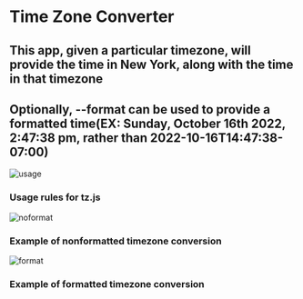 # Time Zone Converter
## This app, given a particular timezone, will provide the time in New York, along with the time in that timezone
## Optionally, --format can be used to provide a formatted time(EX: Sunday, October 16th 2022, 2:47:38 pm, rather than 2022-10-16T14:47:38-07:00)
![usage](https://user-images.githubusercontent.com/30780494/196060432-ef305849-d6de-4446-91e1-7e2844d1c5cb.JPG)
### Usage rules for tz.js
![noformat](https://user-images.githubusercontent.com/30780494/196060435-32b7740e-285b-4bc5-adcb-a137f4e57f75.JPG)
### Example of nonformatted timezone conversion
![format](https://user-images.githubusercontent.com/30780494/196060443-d79fc233-937c-4213-9f01-ea8ca8b87c0b.JPG)
### Example of formatted timezone conversion

